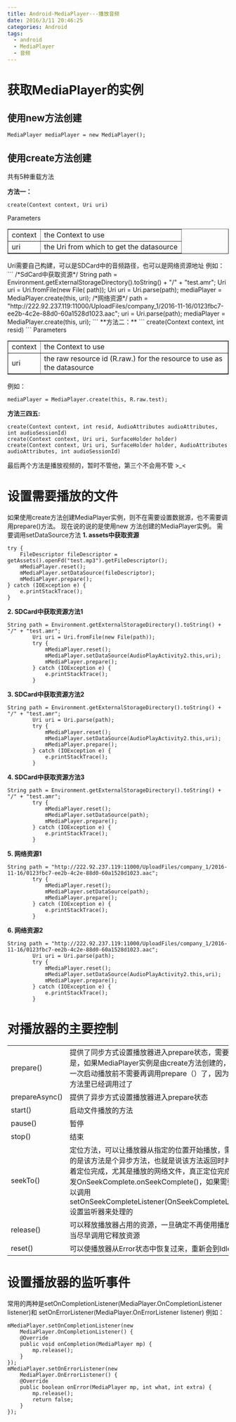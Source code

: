 ```yaml
---
title: Android-MediaPlayer---播放音频
date: 2016/3/11 20:46:25
categories: Android
tags:
  - android
  - MediaPlayer
  - 音频
---
```

# 获取MediaPlayer的实例

## 使用new方法创建

```
MediaPlayer mediaPlayer = new MediaPlayer();
```

## 使用create方法创建
共有5种重载方法
<!--more-->
**方法一：**
```
create(Context context, Uri uri)
```
Parameters
<table border="1">
<tr>
<td>context</td>
<td>the Context to use</td>
</tr>
<tr>
<td>uri</td>
<td>the Uri from which to get the datasource</td>
</tr>
</table>
Uri需要自己构建，可以是SDCard中的音频路径，也可以是网络资源地址
例如：
```
/*SdCard中获取资源*/
String path = Environment.getExternalStorageDirectory().toString() + "/" + "test.amr";
Uri uri = Uri.fromFile(new File( path));
Uri uri = Uri.parse(path);
mediaPlayer = MediaPlayer.create(this, uri);
/*网络资源*/
path = "http://222.92.237.119:11000/UploadFiles/company_1/2016-11-16/0123fbc7-ee2b-4c2e-88d0-60a1528d1023.aac";
uri = Uri.parse(path);
mediaPlayer = MediaPlayer.create(this, uri);
```
**方法二：**
```
create(Context context, int resid)
```
Parameters
<table border="1">
<tr>
<td>context</td>
<td>the Context to use</td>
</tr>
<tr>
<td>uri</td>
<td>the raw resource id (R.raw.<something>) for the resource to use as the datasource</td>
</tr>
</table>

例如：
```
mediaPlayer = MediaPlayer.create(this, R.raw.test);
```

**方法三四五:**
```
create(Context context, int resid, AudioAttributes audioAttributes, int audioSessionId)
create(Context context, Uri uri, SurfaceHolder holder)
create(Context context, Uri uri, SurfaceHolder holder, AudioAttributes audioAttributes, int audioSessionId)
```
最后两个方法是播放视频的，暂时不管他，第三个不会用不管 >_<

# 设置需要播放的文件
如果使用create方法创建MediaPlayer实例，则不在需要设置数据源，也不需要调用prepare()方法。
现在说的说的是使用new 方法创建的MediaPlayer实例。
需要调用setDataSource方法
 **1. assets中获取资源**
```
try {
	FileDescriptor fileDescriptor = getAssets().openFd("test.mp3").getFileDescriptor();
	mMediaPlayer.reset();
	mMediaPlayer.setDataSource(fileDescriptor);
	mMediaPlayer.prepare();
} catch (IOException e) {
	e.printStackTrace();
}
```
 **2. SDCard中获取资源方法1**

```
String path = Environment.getExternalStorageDirectory().toString() + "/" + "test.amr";
        Uri uri = Uri.fromFile(new File(path));
        try {
            mMediaPlayer.reset();
            mMediaPlayer.setDataSource(AudioPlayActivity2.this,uri);
            mMediaPlayer.prepare();
        } catch (IOException e) {
            e.printStackTrace();
        }
```

 **3. SDCard中获取资源方法2**

```
String path = Environment.getExternalStorageDirectory().toString() + "/" + "test.amr";
        Uri uri = Uri.parse(path);
        try {
            mMediaPlayer.reset();
            mMediaPlayer.setDataSource(AudioPlayActivity2.this,uri);
            mMediaPlayer.prepare();
        } catch (IOException e) {
            e.printStackTrace();
        }
```

 **4. SDCard中获取资源方法3**

```
String path = Environment.getExternalStorageDirectory().toString() + "/" + "test.amr";
        try {
            mMediaPlayer.reset();
            mMediaPlayer.setDataSource(path);
            mMediaPlayer.prepare();
        } catch (IOException e) {
            e.printStackTrace();
        }
```

 **5. 网络资源1**

```
String path = "http://222.92.237.119:11000/UploadFiles/company_1/2016-11-16/0123fbc7-ee2b-4c2e-88d0-60a1528d1023.aac";
        try {
            mMediaPlayer.reset();
            mMediaPlayer.setDataSource(path);
            mMediaPlayer.prepare();
        } catch (IOException e) {
            e.printStackTrace();
        }
```

 **6. 网络资源2**

```
String path = "http://222.92.237.119:11000/UploadFiles/company_1/2016-11-16/0123fbc7-ee2b-4c2e-88d0-60a1528d1023.aac";
        Uri uri = Uri.parse(path);
        try {
            mMediaPlayer.reset();
            mMediaPlayer.setDataSource(AudioPlayActivity2.this,uri);
            mMediaPlayer.prepare();
        } catch (IOException e) {
            e.printStackTrace();
        }
```

# 对播放器的主要控制
<table>
<tr>
<td>prepare()</td>
<td>提供了同步方式设置播放器进入prepare状态，需要注意的是，如果MediaPlayer实例是由create方法创建的，那么第一次启动播放前不需要再调用prepare（）了，因为create方法里已经调用过了</td>
</tr>
<tr>
<td>prepareAsync() </td>
<td>提供了异步方式设置播放器进入prepare状态</td>
</tr>
<tr>
<td>start()</td>
<td>启动文件播放的方法</td>
</tr>
<tr>
<td>pause()</td>
<td>暂停</td>
</tr>
<tr>
<td>stop()</td>
<td>结束</td>
</tr>
<tr>
<td>seekTo()</td>
<td>定位方法，可以让播放器从指定的位置开始播放，需要注意的是该方法是个异步方法，也就是说该方法返回时并不意味着定位完成，尤其是播放的网络文件，真正定位完成时会触发OnSeekComplete.onSeekComplete()，如果需要是可以调用setOnSeekCompleteListener(OnSeekCompleteListener)设置监听器来处理的</td>
</tr>
<tr>
<td>release()</td>
<td>可以释放播放器占用的资源，一旦确定不再使用播放器时应当尽早调用它释放资源</td>
</tr>
<tr>
<td>reset()</td>
<td>可以使播放器从Error状态中恢复过来，重新会到Idle状态</td>
</tr>
</table>

# 设置播放器的监听事件
常用的两种是setOnCompletionListener(MediaPlayer.OnCompletionListener listener)和
setOnErrorListener(MediaPlayer.OnErrorListener listener)
例如：

```
mMediaPlayer.setOnCompletionListener(new
	MediaPlayer.OnCompletionListener() {
    @Override
    public void onCompletion(MediaPlayer mp) {
		mp.release();
    }
});
mMediaPlayer.setOnErrorListener(new
	MediaPlayer.OnErrorListener() {
	@Override
	public boolean onError(MediaPlayer mp, int what, int extra) {
		mp.release();
		return false;
	}
});
```
